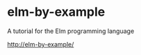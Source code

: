 elm-by-example
==============

A tutorial for the Elm programming language

[http://elm-by-example/](http://elm-by-example/)

